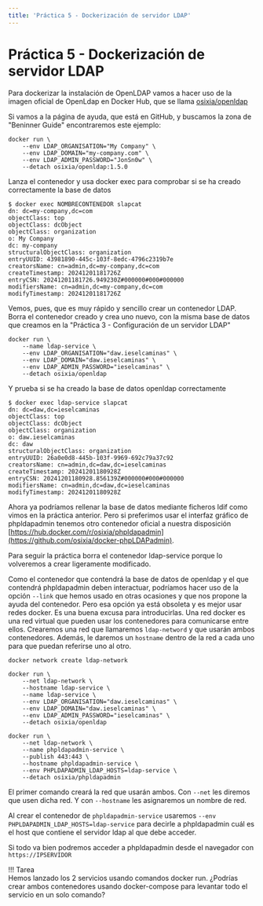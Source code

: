 ```yaml
---
title: 'Práctica 5 - Dockerización de servidor LDAP'
---
```


# Práctica 5 - Dockerización de servidor LDAP

Para dockerizar la instalación de OpenLDAP vamos a hacer uso de la imagen oficial de OpenLdap en Docker Hub, que se llama [osixia/openldap](https://hub.docker.com/r/osixia/openldap) 

Si vamos a la página de ayuda, que está en GitHub, y buscamos la zona de "Beninner Guide" encontraremos este ejemplo:

```
docker run \
	--env LDAP_ORGANISATION="My Company" \
	--env LDAP_DOMAIN="my-company.com" \
	--env LDAP_ADMIN_PASSWORD="JonSn0w" \
	--detach osixia/openldap:1.5.0
```

Lanza el contenedor y usa docker exec para comprobar si se ha creado correctamente la base de datos

```
$ docker exec NOMBRECONTENEDOR slapcat
dn: dc=my-company,dc=com
objectClass: top
objectClass: dcObject
objectClass: organization
o: My Company
dc: my-company
structuralObjectClass: organization
entryUUID: 43981890-445c-103f-8edc-4796c2319b7e
creatorsName: cn=admin,dc=my-company,dc=com
createTimestamp: 20241201181726Z
entryCSN: 20241201181726.949230Z#000000#000#000000
modifiersName: cn=admin,dc=my-company,dc=com
modifyTimestamp: 20241201181726Z
```

Vemos, pues, que es muy rápido y sencillo crear un contenedor LDAP. Borra el contenedor creado y crea uno nuevo, con la misma base de datos que creamos en la "Práctica 3 - Configuración de un servidor LDAP"

```
docker run \
    --name ldap-service \
    --env LDAP_ORGANISATION="daw.ieselcaminas" \
	--env LDAP_DOMAIN="daw.ieselcaminas" \
	--env LDAP_ADMIN_PASSWORD="ieselcaminas" \
    --detach osixia/openldap
```

Y prueba si se ha creado la base de datos openldap correctamente

```
$ docker exec ldap-service slapcat
dn: dc=daw,dc=ieselcaminas
objectClass: top
objectClass: dcObject
objectClass: organization
o: daw.ieselcaminas
dc: daw
structuralObjectClass: organization
entryUUID: 26a0e0d8-445b-103f-9969-692c79a37c92
creatorsName: cn=admin,dc=daw,dc=ieselcaminas
createTimestamp: 20241201180928Z
entryCSN: 20241201180928.856139Z#000000#000#000000
modifiersName: cn=admin,dc=daw,dc=ieselcaminas
modifyTimestamp: 20241201180928Z
```

Ahora ya podríamos rellenar la base de datos mediante ficheros ldif como vimos en la práctica anterior. Pero si preferimos usar el interfaz gráfico de phpldapadmin tenemos otro contenedor oficial a nuestra disposición [https://hub.docker.com/r/osixia/phpldapadmin](https://github.com/osixia/docker-phpLDAPadmin).

Para seguir la práctica borra el contenedor ldap-service porque lo volveremos a crear ligeramente modificado.

Como el contenedor que contendrá la base de datos de openldap y el que contendrá phpldapadmin deben interactuar, podríamos hacer uso de la opción `--link` que hemos usado en otras ocasiones y que nos propone la ayuda del contenedor. Pero esa opción ya está obsoleta y es mejor usar redes docker. Es una buena excusa para introducirlas. Una red docker es una red virtual que pueden usar los contenedores para comunicarse entre ellos. Crearemos una red que llamaremos `ldap-netword` y que usarán ambos contenedores. Además, le daremos un `hostname` dentro de la red a cada uno para que puedan referirse uno al otro.

```
docker network create ldap-network

docker run \
	--net ldap-network \
    --hostname ldap-service \
    --name ldap-service \
    --env LDAP_ORGANISATION="daw.ieselcaminas" \
	--env LDAP_DOMAIN="daw.ieselcaminas" \
	--env LDAP_ADMIN_PASSWORD="ieselcaminas" \
    --detach osixia/openldap

docker run \
    --net ldap-network \
    --name phpldapadmin-service \
    --publish 443:443 \
    --hostname phpldapadmin-service \
    --env PHPLDAPADMIN_LDAP_HOSTS=ldap-service \
    --detach osixia/phpldapadmin
```

El primer comando creará la red que usarán ambos. Con `--net` les diremos que usen dicha red. Y con `--hostname` les asignaremos un nombre de red.

Al crear el contenedor de `phpldapadmin-service` usaremos `--env PHPLDAPADMIN_LDAP_HOSTS=ldap-service` para decirle a phpldapadmin cuál es el host que contiene el servidor ldap al que debe acceder.

Si todo va bien podremos acceder a phpldapadmin desde el navegador con `https://IPSERVIDOR`

!!! Tarea  
    Hemos lanzado los 2 servicios usando comandos docker run. ¿Podrías crear ambos contenedores usando docker-compose para levantar todo el servicio en un solo comando?